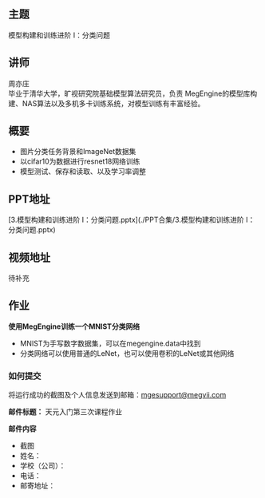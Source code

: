 ## 主题
模型构建和训练进阶 I：分类问题
## 讲师
周亦庄<br/>
毕业于清华大学，旷视研究院基础模型算法研究员，负责 MegEngine的模型库构建、NAS算法以及多机多卡训练系统，对模型训练有丰富经验。
## 概要
* 图片分类任务背景和ImageNet数据集
* 以cifar10为数据进行resnet18网络训练
* 模型测试、保存和读取、以及学习率调整

## PPT地址

[3.模型构建和训练进阶 I：分类问题.pptx](./PPT合集/3.模型构建和训练进阶 I：分类问题.pptx)

## 视频地址

待补充

## 作业
**使用MegEngine训练一个MNIST分类网络<br/>**

* MNIST为手写数字数据集，可以在megengine.data中找到
* 分类网络可以使用普通的LeNet，也可以使用卷积的LeNet或其他网络


### 如何提交

将运行成功的截图及个人信息发送到邮箱：mgesupport@megvii.com

**邮件标题：** 天元入门第三次课程作业

**邮件内容**

* 截图
* 姓名：
* 学校（公司）：
* 电话：
* 邮寄地址：


